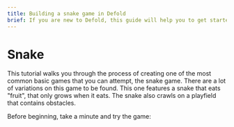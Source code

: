 ```yaml
---
title: Building a snake game in Defold
brief: If you are new to Defold, this guide will help you to get started with script logic together with a few of the building blocks in Defold.
---
```


# Snake

This tutorial walks you through the process of creating one of the most common basic games that you can attempt, the snake game. There are a lot of variations on this game to be found. This one features a snake that eats "fruit", that only grows when it eats. The snake also crawls on a playfield that contains obstacles.

Before beginning, take a minute and try the game:

